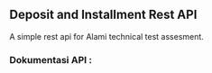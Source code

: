 ## Deposit and Installment Rest API

A simple rest api for Alami technical test assesment.

### Dokumentasi API :
